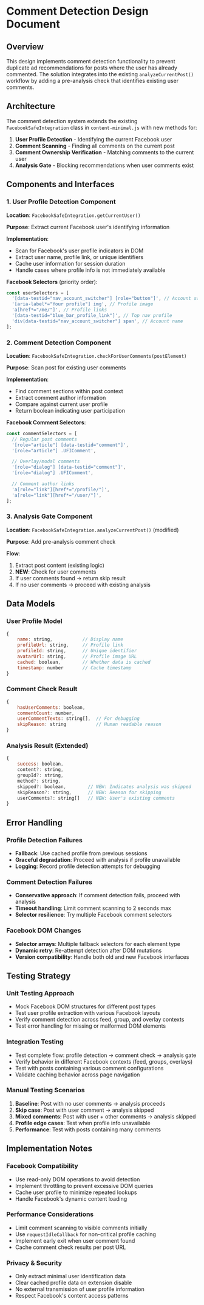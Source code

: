# Comment Detection Design Document

## Overview

This design implements comment detection functionality to prevent duplicate ad recommendations for posts where the user has already commented. The solution integrates into the existing `analyzeCurrentPost()` workflow by adding a pre-analysis check that identifies existing user comments.

## Architecture

The comment detection system extends the existing `FacebookSafeIntegration` class in `content-minimal.js` with new methods for:

1. **User Profile Detection** - Identifying the current Facebook user
2. **Comment Scanning** - Finding all comments on the current post
3. **Comment Ownership Verification** - Matching comments to the current user
4. **Analysis Gate** - Blocking recommendations when user comments exist

## Components and Interfaces

### 1. User Profile Detection Component

**Location**: `FacebookSafeIntegration.getCurrentUser()`

**Purpose**: Extract current Facebook user's identifying information

**Implementation**:

- Scan for Facebook's user profile indicators in DOM
- Extract user name, profile link, or unique identifiers
- Cache user information for session duration
- Handle cases where profile info is not immediately available

**Facebook Selectors** (priority order):

```javascript
const userSelectors = [
  '[data-testid="nav_account_switcher"] [role="button"]', // Account switcher
  '[aria-label*="Your profile"] img', // Profile image
  'a[href*="/me/"]', // Profile links
  '[data-testid="blue_bar_profile_link"]', // Top nav profile
  'div[data-testid="nav_account_switcher"] span', // Account name
];
```

### 2. Comment Detection Component

**Location**: `FacebookSafeIntegration.checkForUserComments(postElement)`

**Purpose**: Scan post for existing user comments

**Implementation**:

- Find comment sections within post context
- Extract comment author information
- Compare against current user profile
- Return boolean indicating user participation

**Facebook Comment Selectors**:

```javascript
const commentSelectors = [
  // Regular post comments
  '[role="article"] [data-testid="comment"]',
  '[role="article"] .UFIComment',

  // Overlay/modal comments
  '[role="dialog"] [data-testid="comment"]',
  '[role="dialog"] .UFIComment',

  // Comment author links
  'a[role="link"][href*="/profile/"]',
  'a[role="link"][href*="/user/"]',
];
```

### 3. Analysis Gate Component

**Location**: `FacebookSafeIntegration.analyzeCurrentPost()` (modified)

**Purpose**: Add pre-analysis comment check

**Flow**:

1. Extract post content (existing logic)
2. **NEW**: Check for user comments
3. If user comments found → return skip result
4. If no user comments → proceed with existing analysis

## Data Models

### User Profile Model

```javascript
{
    name: string,           // Display name
    profileUrl: string,     // Profile link
    profileId: string,      // Unique identifier
    avatarUrl: string,      // Profile image URL
    cached: boolean,        // Whether data is cached
    timestamp: number       // Cache timestamp
}
```

### Comment Check Result

```javascript
{
    hasUserComments: boolean,
    commentCount: number,
    userCommentTexts: string[],  // For debugging
    skipReason: string           // Human readable reason
}
```

### Analysis Result (Extended)

```javascript
{
    success: boolean,
    content?: string,
    groupId?: string,
    method?: string,
    skipped?: boolean,        // NEW: Indicates analysis was skipped
    skipReason?: string,      // NEW: Reason for skipping
    userComments?: string[]   // NEW: User's existing comments
}
```

## Error Handling

### Profile Detection Failures

- **Fallback**: Use cached profile from previous sessions
- **Graceful degradation**: Proceed with analysis if profile unavailable
- **Logging**: Record profile detection attempts for debugging

### Comment Detection Failures

- **Conservative approach**: If comment detection fails, proceed with analysis
- **Timeout handling**: Limit comment scanning to 2 seconds max
- **Selector resilience**: Try multiple Facebook comment selectors

### Facebook DOM Changes

- **Selector arrays**: Multiple fallback selectors for each element type
- **Dynamic retry**: Re-attempt detection after DOM mutations
- **Version compatibility**: Handle both old and new Facebook interfaces

## Testing Strategy

### Unit Testing Approach

- Mock Facebook DOM structures for different post types
- Test user profile extraction with various Facebook layouts
- Verify comment detection across feed, group, and overlay contexts
- Test error handling for missing or malformed DOM elements

### Integration Testing

- Test complete flow: profile detection → comment check → analysis gate
- Verify behavior in different Facebook contexts (feed, groups, overlays)
- Test with posts containing various comment configurations
- Validate caching behavior across page navigation

### Manual Testing Scenarios

1. **Baseline**: Post with no user comments → analysis proceeds
2. **Skip case**: Post with user comment → analysis skipped
3. **Mixed comments**: Post with user + other comments → analysis skipped
4. **Profile edge cases**: Test when profile info unavailable
5. **Performance**: Test with posts containing many comments

## Implementation Notes

### Facebook Compatibility

- Use read-only DOM operations to avoid detection
- Implement throttling to prevent excessive DOM queries
- Cache user profile to minimize repeated lookups
- Handle Facebook's dynamic content loading

### Performance Considerations

- Limit comment scanning to visible comments initially
- Use `requestIdleCallback` for non-critical profile caching
- Implement early exit when user comment found
- Cache comment check results per post URL

### Privacy & Security

- Only extract minimal user identification data
- Clear cached profile data on extension disable
- No external transmission of user profile information
- Respect Facebook's content access patterns
